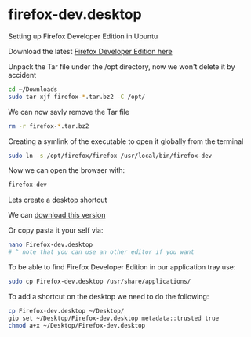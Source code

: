 [//]: # (This Source Code Form is subject to the terms of the Mozilla Public)
[//]: # (License, v. 2.0. If a copy of the MPL was not distributed with this)
[//]: # (file, You can obtain one at https://mozilla.org/MPL/2.0/.)

# firefox-dev.desktop
Setting up Firefox Developer Edition in Ubuntu

Download the latest [Firefox Developer Edition here](https://www.mozilla.org/en-US/firefox/developer/)

Unpack the Tar file under the /opt directory, now we won't delete it by accident

```bash
cd ~/Downloads
sudo tar xjf firefox-*.tar.bz2 -C /opt/
```

We can now savly remove the Tar file

```bash
rm -r firefox-*.tar.bz2
```

Creating a symlink of the executable to open it globally from the terminal

```bash
sudo ln -s /opt/firefox/firefox /usr/local/bin/firefox-dev
```

Now we can open the browser with:

```bash
firefox-dev
```

Lets create a desktop shortcut



We can [download this version](Firefox-dev.desktop)

Or copy pasta it your self via:
```bash
nano Firefox-dev.desktop
# ^ note that you can use an other editor if you want
```

To be able to find Firefox Developer Edition in our application tray use:

```bash
sudo cp Firefox-dev.desktop /usr/share/applications/
```

To add a shortcut on the desktop we need to do the following:

```bash
cp Firefox-dev.desktop ~/Desktop/
gio set ~/Desktop/Firefox-dev.desktop metadata::trusted true
chmod a+x ~/Desktop/Firefox-dev.desktop
```
